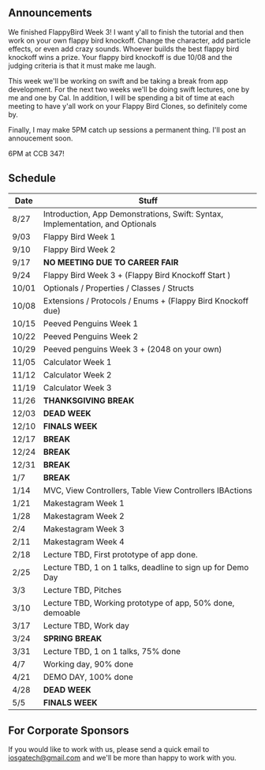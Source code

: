 ## Announcements
We finished FlappyBird Week 3! I want y'all to finish the tutorial and then work on your own flappy bird knockoff. Change the character, add particle effects, or even add crazy sounds. Whoever builds the best flappy bird knockoff wins a prize. Your flappy bird knockoff is due 10/08 and the judging criteria is that it must make me laugh. 

This week we'll be working on swift and be taking a break from app development. For the next two weeks we'll be doing swift lectures, one by me and one by Cal. In addition, I will be spending a bit of time at each meeting to have y'all work on your Flappy Bird Clones, so definitely come by.

Finally, I may make 5PM catch up sessions a permanent thing. I'll post an annoucement soon.

6PM at CCB 347!

## Schedule
Date   | Stuff
-------| -------------
8/27   | Introduction, App Demonstrations, Swift: Syntax, Implementation, and Optionals
9/03   | Flappy Bird Week 1
9/10   | Flappy Bird Week 2
9/17   | **NO MEETING DUE TO CAREER FAIR**
9/24   | Flappy Bird Week 3 + (Flappy Bird Knockoff Start )
10/01  | Optionals / Properties / Classes / Structs
10/08  | Extensions / Protocols / Enums + (Flappy Bird Knockoff due)
10/15  | Peeved Penguins Week 1
10/22  | Peeved Penguins Week 2
10/29  | Peeved penguins Week 3 + (2048 on your own)
11/05  | Calculator Week 1
11/12  | Calculator Week 2
11/19  | Calculator Week 3
11/26  | **THANKSGIVING BREAK**
12/03  | **DEAD WEEK**
12/10  | **FINALS WEEK**
12/17  | **BREAK**
12/24  | **BREAK**
12/31  | **BREAK**
1/7    | **BREAK**
1/14   | MVC, View Controllers, Table View Controllers IBActions
1/21   | Makestagram Week 1
1/28   | Makestagram Week 2
2/4    | Makestagram Week 3              
2/11   | Makestagram Week 4
2/18   | Lecture TBD, First prototype of app done.
2/25   | Lecture TBD, 1 on 1 talks, deadline to sign up for Demo Day
3/3    | Lecture TBD, Pitches
3/10   | Lecture TBD, Working prototype of app, 50% done, demoable
3/17   | Lecture TBD, Work day
3/24   | **SPRING BREAK**
3/31   | Lecture TBD, 1 on 1 talks, 75% done
4/7    | Working day, 90% done
4/21   | DEMO DAY, 100% done
4/28   | **DEAD WEEK**
5/5    | **FINALS WEEK**

## For Corporate Sponsors
If you would like to work with us, please send a quick email to iosgatech@gmail.com and we'll be more than happy to work with you.
